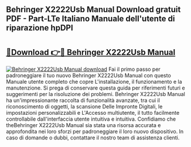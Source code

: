## Behringer X2222Usb Manual Download gratuit PDF - Part-LTe Italiano Manuale dell'utente di riparazione hpDPI

# <h2><a href="http://dfbtpn7.blite.top/?on=Behringer+X2222Usb+Manual">🔗Download 👉🔴 Behringer X2222Usb Manual</a></h2>

[![Behringer X2222Usb Manual download](https://i.imgur.com/lujVjoI.png)](http://dfbtpn7.blite.top/?on=Behringer+X2222Usb+Manual)
Fai il primo passo per padroneggiare il tuo nuovo Behringer X2222Usb Manual con questo Manuale utente completo che copre L'installazione, il funzionamento e la manutenzione. Si prega di conservare questa guida per riferimenti futuri e suggerimenti per la risoluzione dei problemi. Behringer X2222Usb Manual ha un'impressionante raccolta di funzionalità avanzate, tra cui il riconoscimento di oggetti, la scansione Delle Impronte Digitali, le impostazioni personalizzabili e L'Accesso multiutente, il tutto facilmente controllabile dall'interfaccia utente intuitiva e intuitiva. Confidiamo che theBehringer X2222Usb Manual sia stata una risorsa accurata e approfondita nei loro sforzi per padroneggiare il loro nuovo dispositivo. In caso di domande o dubbi, contattare il nostro team di assistenza clienti.
